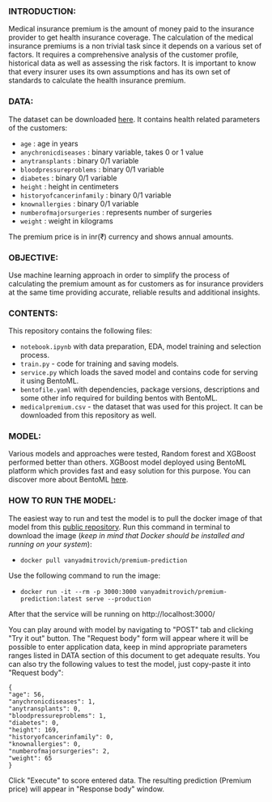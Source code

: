 ### INTRODUCTION: 
   Medical insurance premium is the amount of money paid to the insurance provider to get health insurance coverage. The calculation of the medical insurance premiums is a non trivial task since it depends on a various set of factors. It requires a comprehensive analysis of the customer profile, historical data as well as assessing the risk factors. It is important to know that every insurer uses its own assumptions and has its own set of standards to calculate the health insurance premium. 
   
### DATA: 
   The dataset can be downloaded [here](https://www.kaggle.com/datasets/tejashvi14/medical-insurance-premium-prediction).
   It contains health related parameters of the customers:
   - `age` : age in years
   - `anychronicdiseases` : binary variable, takes 0 or 1 value
   - `anytransplants` : binary 0/1 variable
   - `bloodpressureproblems` : binary 0/1 variable
   - `diabetes` : binary 0/1 variable
   - `height` : height in centimeters
   - `historyofcancerinfamily` : binary 0/1 variable
   - `knownallergies` : binary 0/1 variable
   - `numberofmajorsurgeries` : represents number of surgeries 
   - `weight` : weight in kilograms
   
   The premium price is in inr(₹) currency and shows annual amounts. 
   
### OBJECTIVE: 
   Use machine learning approach in order to simplify the process of calculating the premium amount as for customers as for insurance providers at the same time providing accurate, reliable results and additional insights. 
   
### CONTENTS:
   This repository contains the following files:
   - `notebook.ipynb` with data preparation, EDA, model training and selection process.
   - `train.py` - code for training and saving models. 
   - `service.py` which loads the saved model and contains code for serving it using BentoML. 
   - `bentofile.yaml` with dependencies, package versions, descriptions and some other info required for building bentos with BentoML. 
   - `medicalpremium.csv` - the dataset that was used for this project. It can be downloaded from this repository as well. 

### MODEL:
   Various models and approaches were tested, Random forest and XGBoost performed better than others. XGBoost model deployed using BentoML platform which provides fast and easy solution for this purpose. You can discover more about BentoML [here](https://docs.bentoml.org/en/latest/). 

### HOW TO RUN THE MODEL:
   The easiest way to run and test the model is to pull the docker image of that model from this [public repository](https://hub.docker.com/r/vanyadmitrovich/premium-prediction). Run this command in terminal to download the image (*keep in mind that Docker should be installed and running on your system*):
   - `docker pull vanyadmitrovich/premium-prediction`
   
  Use the following command to run the image:
   - `docker run -it --rm -p 3000:3000 vanyadmitrovich/premium-prediction:latest serve --production`

  After that the service will be running on http://localhost:3000/ 
  
  You can play around with model by navigating to "POST" tab and clicking "Try it out" button. The "Request body" form will appear where it will be possible to enter application data, keep in mind appropriate parameters ranges listed in DATA section of this document to get adequate results. You can also try the following values to test the model, just copy-paste it into "Request body":
  
  ```
  {
  "age": 56,
  "anychronicdiseases": 1,
  "anytransplants": 0,
  "bloodpressureproblems": 1,
  "diabetes": 0,
  "height": 169,
  "historyofcancerinfamily": 0,
  "knownallergies": 0,
  "numberofmajorsurgeries": 2,
  "weight": 65
}
```

  Click "Execute" to score entered data. The resulting prediction (Premium price) will appear in "Response body" window. 
  
 
 

